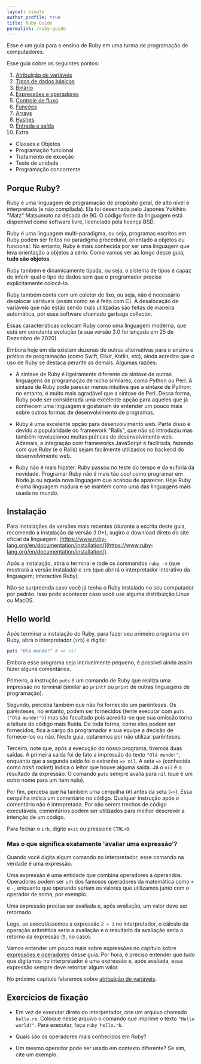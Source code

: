 ```yaml
---
layout: single
author_profile: true
title: Ruby Guide
permalink: /ruby-guide
---
```


Esse é um guia para o ensino de Ruby em uma turma de programação de computadores.

Esse guia cobre os seguintes pontos:

1. [Atribuição de variáveis](/ruby-guide/vars)
2. [Tipos de dados básicos](/ruby-guide/types)
3. [Binário](/ruby-guide/bin)
4. [Expressões e operadores](/ruby-guide/exp)
5. [Controle de fluxo](/ruby-guide/flow)
6. [Funções](/ruby-guide/funcs)
7. [Arrays](/ruby-guide/arrays)
8. [Hashes](/ruby-guide/hashes)
9. [Entrada e saída](/ruby-guide/io)
10. Extra
  - Classes e Objetos
  - Programação funcional
  - Tratamento de exceção
  - Teste de unidade
  - Programação concorrente

## Porque Ruby?

Ruby é uma linguagem de programação de propósito geral, de alto nível e interpretada (e não compilada). Ela foi desenhada pelo Japones Yukihiro "Matz" Matsumoto na década de 90. O código fonte da linguagem está disponível como software livre, licenciado pela licença BSD.

Ruby é uma linguagem multi-paradigma, ou seja, programas escritos em Ruby podem ser feitos no paradigma procedural, orientado a objetos ou funcional. No entanto, Ruby é mais conhecida por ser uma linguagem que leva orientação a objetos a sério. Como vamos ver ao longo desse guia, **tudo são objetos**.

Ruby também é dinamicamente tipada, ou seja, o sistema de tipos é capaz de inferir qual o tipo de dados sem que o programador precise explicitamente colocá-lo.

Ruby também conta com um coletor de lixo, ou seja, não é necessário desalocar variáveis (assim como se é feito com C). A desalocação de variáveis que não estão sendo mais utilizadas são feitas de maneira automática, por esse software chamado garbage collector.

Essas características colocam Ruby como uma linguagem moderna, que está em constante evolução (a sua versão 3.0 foi lançada em 25 de Dezembro de 2020).

Embora hoje em dia existam dezenas de outras alternativas para o ensino e prática de programação (como Swift, Elixir, Kotlin, etc), ainda acredito que o uso de Ruby se destaca perante as demais. Algumas razões:

- A sintaxe de Ruby é ligeiramente diferente da sintaxe de outras linguagens de programação de nicho similares, como Python ou Perl. A sintaxe de Ruby pode parecer menos intuitiva que a sintaxe de Python; no entanto, é muito mais agradável que a sintaxe de Perl. Dessa forma, Ruby pode ser considerada uma excelente opção para aqueles que já conhecem uma linguagem e gostariam de entender um pouco mais sobre outros formas de desenvolvimento de programas.

- Ruby é uma excelente opção para desenvolvimento web. Parte disso é devido a popularidade do framework "Rails", que não só introduziu mas também revolucionou muitas práticas de desenvolvimento web. Ademais, a integração com frameworks JavaScript é facilitada, fazendo com que Ruby (e o Rails) sejam facilmente utilizados no backend do desenvolvimento web.

- Ruby não é mais hipster. Ruby passou no teste do tempo e da euforia da novidade. Programar Ruby não é mais tão *cool* como programar em Node.js ou aquela nova linguagem que acabou de aparecer. Hoje Ruby é uma linguagem madura e se mantém como uma das linguagens mais usada no mundo.

## Instalação

Para instalações de versões mais recentes (durante a escrita deste guia, recomendo a instalação da versão 3.0+), sugiro o download direto do site oficial da linguagem: [https://www.ruby-lang.org/en/documentation/installation/](https://www.ruby-lang.org/en/documentation/installation/).

Após a instalação, abra o terminal e rode os commandos ```ruby -v``` (que mostrará a versão instalada) e ```irb``` (que abrirá o interpretador interativo da linguagem; Interactive Ruby).

Não se surpreenda caso você já tenha o Ruby instalado no seu computador por padrão. Isso pode acontecer caso você use alguma distribuição Linux ou MacOS.

## Hello world

Após terminar a instalação do Ruby, para fazer seu primeiro programa em Ruby, abra o interpretador (```irb```) e digite:

```ruby
puts "Olá mundo!" # => nil
```

Embora esse programa seja incrivelmente pequeno, é possível ainda assim fazer alguns comentários.

Primeiro, a instrução ```puts``` é um comando de Ruby que realiza uma impressão no terminal (similar ao ```printf``` ou ```print``` de outras linguagens de programação).

Segundo, perceba também que não foi fornecido um parênteses. Os parênteses, no entanto, podem ser fornecidos (tente executar com ```puts ("Olá mundo!")```) mas são facultado pois acredita-se que sua omissão torna a leitura do código mais fluída. De toda forma, como eles podem ser fornecidos, fica a cargo do programador e sua equipe a decisão de fornece-los ou não. Neste guia, optaremos por não utilizar parênteses.

Terceiro, note que, após a execução do nosso programa, tivemos duas saídas. A primeira saída foi de fato a impressão do texto ```"Olá mundo!"```, enquanto que a segunda saída foi o estranho ```=> nil```. A seta ```=>``` (conhecida como *hash rocket*) indica o leitor que houve alguma saída. Já o ```nil``` é o resultado da expressão. O comando ```puts``` sempre avalia para ```nil``` (que é um outro nome para um item nulo).

Por fim, perceba que há também uma cerquilha (```#```) antes da seta (```=>```). Essa cerquilha indica um comentário no código. Qualquer instrução após o comentário não é interpretada. Por não serem trechos de código executáveis, comentários podem ser utilizados para melhor descrever a intenção de um código.

Para fechar o ```irb```, digite ```exit``` ou pressione ```CTRL+D```.

### Mas o que significa exatamente 'avaliar uma expressão'?

Quando você digita algum comando no interpretador, esse comando na verdade é uma expressão.

Uma expressão é uma entidade que combina operadores a operandos. Operadores podem ser um dos famosos operadores da matemática como ```+``` e  ```-```, enquanto que operando seriam os valores que utilizamos junto com o operador de soma, por exemplo.

Uma expressão precisa ser avaliada e, após avaliação, um valor deve ser retornado.

Logo, se executássemos a expressão ```2 + 3``` no interpretador, o cálculo da operação aritmética seria a avaliação e o resultado da avaliação seria o retorno da expressão (```5```, no caso).

Vamos entender um pouco mais sobre expressões no capítulo sobre [expressões e operadores](/ruby-guide/exp) desse guia. Por hora, é preciso entender que tudo que digitamos no interpretador é uma expressão e, após avaliada, essa expressão sempre deve retornar algum valor.

No próximo capítulo falaremos sobre [atribuição de variáveis](/guide/ruby/vars).

## Exercícios de fixação

- Em vez de executar direto do interpretador, crie um arquivo chamado ```hello.rb```. Coloque nesse arquivo o comando que imprime o texto ```"Hello world!"```. Para executar, faça ```ruby hello.rb```.

- Quais são os operadores mais conhecidos em Ruby?

- Um mesmo operador pode ser usado em contexto diferente? Se sim, cite um exemplo.
